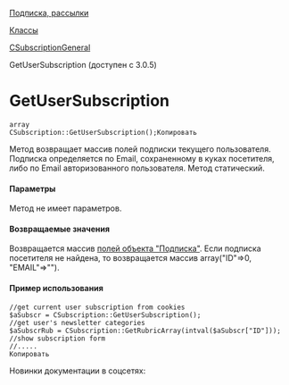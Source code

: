 [Подписка, рассылки](/api_help/subscribe/index.php)

[Классы](/api_help/subscribe/classes/index.php)

[CSubscriptionGeneral](/api_help/subscribe/classes/csubscriptiongeneral/index.php)

GetUserSubscription (доступен с 3.0.5)

GetUserSubscription
===================

```
array
CSubscription::GetUserSubscription();Копировать
```

Метод возвращает массив полей подписки текущего пользователя.
Подписка определяется по Email, сохраненному в куках посетителя,
либо по Email авторизованного пользователя. Метод статический.

#### Параметры

Метод не имеет параметров.

#### Возвращаемые значения

Возвращается массив [полей объекта "Подписка"](/api_help/subscribe/classes/csubscriptiongeneral/csubscriptiongeneralfields.php).
Если подписка посетителя не найдена, то возвращается массив array("ID"=>0, "EMAIL"=>"").

#### Пример использования

```
//get current user subscription from cookies
$aSubscr = CSubscription::GetUserSubscription();
//get user's newsletter categories
$aSubscrRub = CSubscription::GetRubricArray(intval($aSubscr["ID"]));
//show subscription form
//.....
Копировать
```

Новинки документации в соцсетях: